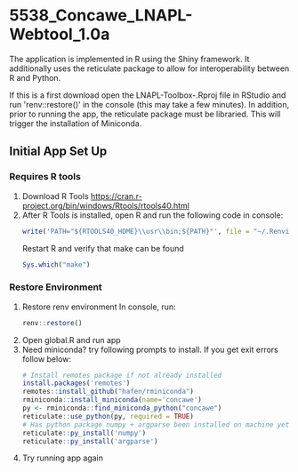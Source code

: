 # 5538_Concawe_LNAPL-Webtool_1.0a
The application is implemented in R using the Shiny framework. It additionally uses the reticulate package to allow for interoperability between R and Python.

If this is a first download open the LNAPL-Toolbox-.Rproj file in RStudio and run 'renv::restore()' in the console (this may take a few minutes). In addition, prior to running the app, the reticulate package must be libraried.  This will trigger the installation of Miniconda.

## Initial App Set Up
### Requires R tools
1) Download R Tools https://cran.r-project.org/bin/windows/Rtools/rtools40.html
2) After R Tools is installed, open R and run the following code in console: 
    ```r
    write('PATH="${RTOOLS40_HOME}\\usr\\bin;${PATH}"', file = "~/.Renviron", append = TRUE)
    ```
    Restart R and verify that make can be found
    ```r
    Sys.which("make")
    ```
### Restore Environment
1) Restore renv environment
    In console, run: 
    ```r
    renv::restore()
    ```
2) Open global.R and run app
3) Need miniconda? try following prompts to install. If you get exit errors follow below:
    ```r
    # Install remotes package if not already installed
    install.packages('remotes')
    remotes::install_github("hafen/rminiconda")
    rminiconda::install_miniconda(name='concawe')
    py <- rminiconda::find_miniconda_python("concawe")
    reticulate::use_python(py, required = TRUE)
    # Has python package numpy + argparse been installed on machine yet? If not, run:
    reticulate::py_install('numpy')
    reticulate::py_install('argparse')
    ```
4) Try running app again

